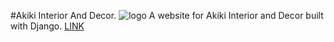 #Akiki Interior And Decor.
![logo](https://akikiinterior.herokuapp.com/static/akiki/images/log.d0bfc1dfbc4f.jpg)
A website for Akiki Interior and Decor built with Django.
[LINK](https://akikiinterior.herokuapp.com/ "Akiki Website")